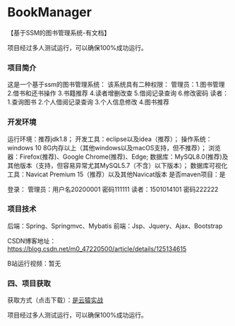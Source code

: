 # BookManager
【基于SSM的图书管理系统-有文档】

项目经过多人测试运行，可以确保100%成功运行。

### 项目简介
这是一个基于ssm的图书管理系统：
该系统具有二种权限：
管理员：1.图书管理
2.借书和还书操作
		3.书籍推荐
		4.读者增删改查
		5.借阅记录查询
		6.修改密码
读者：1.查询图书
	  2.个人借阅记录查询
	  3.个人信息修改
4.图书推荐

### 开发环境
运行环境：推荐jdk1.8；
开发工具：eclipse以及idea（推荐）；
操作系统：windows 10 8G内存以上（其他windows以及macOS支持，但不推荐）；
浏览器：Firefox(推荐)、Google Chrome(推荐)、Edge;
数据库：MySQL8.0(推荐)及其他版本（支持，但容易异常尤其MySQL5.7（不含）以下版本）；
数据库可视化工具：Navicat Premium 15（推荐）以及其他Navicat版本
是否maven项目：是

登录：
管理员：用户名20200001 密码111111
读者：1501014101 密码222222

### 项目技术
后端：Spring、Springmvc、Mybatis
前端：Jsp、Jquery、Ajax、Bootstrap



CSDN博客地址：https://blog.csdn.net/m0_47220500/article/details/125134615

B站运行视频：暂无


### 四、项目获取
获取方式（点击下载）：[是云猿实战](https://shiyuncode.com/details?goodsCode=C00008)

项目经过多人测试运行，可以确保100%成功运行。


